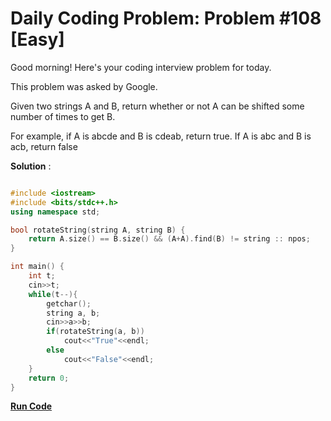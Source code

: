 # Daily Coding Problem: Problem #108 [Easy]

Good morning! Here's your coding interview problem for today.

This problem was asked by Google.

Given two strings A and B, return whether or not A can be shifted some number of times to get B.

For example, if A is abcde and B is cdeab, return true. If A is abc and B is acb, return false

**Solution** : 

```cpp

#include <iostream>
#include <bits/stdc++.h>
using namespace std;

bool rotateString(string A, string B) {
    return A.size() == B.size() && (A+A).find(B) != string :: npos;
}

int main() {
    int t;
    cin>>t;
    while(t--){
        getchar();
        string a, b;
        cin>>a>>b;
        if(rotateString(a, b))
            cout<<"True"<<endl;
        else
            cout<<"False"<<endl;
    }
    return 0;
}

```
**[Run Code](https://ide.geeksforgeeks.org/GP3VbdmT7g)**